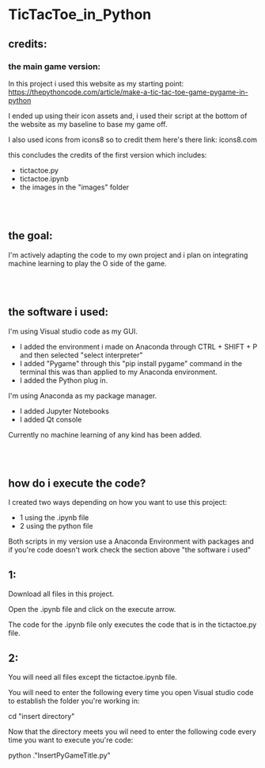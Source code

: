 # TicTacToe_in_Python


## credits:

### the main game version:

In this project i used this website as my starting point: https://thepythoncode.com/article/make-a-tic-tac-toe-game-pygame-in-python

I ended up using their icon assets and, i used their script at the bottom of the website as my baseline to base my game off.

I also used icons from icons8 so to credit them here's there link: icons8.com

this concludes the credits of the first version which includes:
- tictactoe.py
- tictactoe.ipynb
- the images in the "images" folder

<br><br>

## the goal:

I'm actively adapting the code to my own project and i plan on integrating machine learning to play the O side of the game.

<br><br>

## the software i used:

I'm using Visual studio code as my GUI.
  - I added the environment i made on Anaconda through CTRL + SHIFT + P and then selected "select interpreter"
  - I added "Pygame" through this "pip install pygame" command in the terminal this was than applied to my Anaconda environment.
  - I added the Python plug in.

I'm using Anaconda as my package manager.
- I added Jupyter Notebooks
- I added Qt console

Currently no machine learning of any kind has been added.

<br><br>

## how do i execute the code?

I created two ways depending on how you want to use this project:
- 1 using the .ipynb file
- 2 using the python file

Both scripts in my version use a Anaconda Environment with packages and if you're code doesn't work check the section above "the software i used"

## 1:

Download all files in this project.

Open the .ipynb file and click on the execute arrow.

The code for the .ipynb file only executes the code that is in the tictactoe.py file.


## 2:

You will need all files except the tictactoe.ipynb file.

You will need to enter the following every time you open Visual studio code to establish the folder you're working in:

cd "insert directory"

Now that the directory meets you wil need to enter the following code every time you want to execute you're code:

python .\"InsertPyGameTitle.py"
